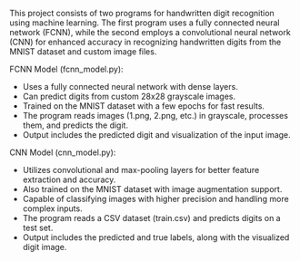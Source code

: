 This project consists of two programs for handwritten digit recognition using machine learning.
The first program uses a fully connected neural network (FCNN), while the second employs a convolutional neural network (CNN) for enhanced accuracy in recognizing handwritten digits from the MNIST dataset and custom image files.

FCNN Model (fcnn_model.py):
* Uses a fully connected neural network with dense layers.
* Can predict digits from custom 28x28 grayscale images.
* Trained on the MNIST dataset with a few epochs for fast results.
* The program reads images (1.png, 2.png, etc.) in grayscale, processes them, and predicts the digit.
* Output includes the predicted digit and visualization of the input image.

CNN Model (cnn_model.py):
* Utilizes convolutional and max-pooling layers for better feature extraction and accuracy.
* Also trained on the MNIST dataset with image augmentation support.
* Capable of classifying images with higher precision and handling more complex inputs.
* The program reads a CSV dataset (train.csv) and predicts digits on a test set.
* Output includes the predicted and true labels, along with the visualized digit image.

